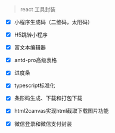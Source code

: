 > react 工具封装

- [x] 小程序生成码（二维码，太阳码）
- [x] H5跳转小程序
- [x] 富文本编辑器
- [x] antd-pro高级表格
- [x] 进度条
- [x] typescript标准化
- [x] 条形码生成、下载和打包下载
- [x] html2canvas实现html截取下载图片功能
- [x] 微信登录和微信支付封装

